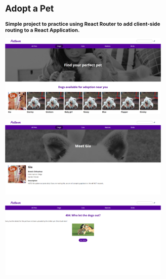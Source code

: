 # Adopt a Pet

### Simple project to practice using React Router to add client-side routing to a React Application.

![Alt text](homepage.png)

![Alt text](dog.png)

![Alt text](404.png)